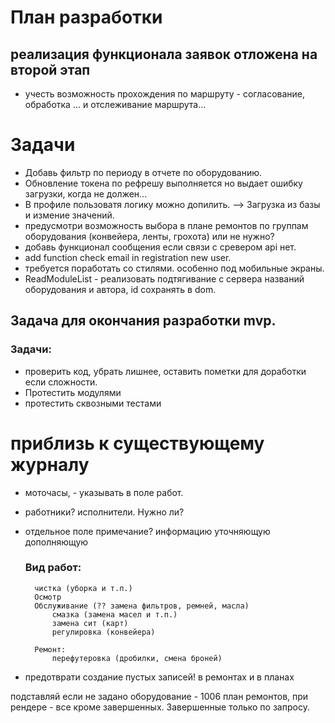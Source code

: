 
# План разработки

## реализация функционала заявок отложена на второй этап
* учесть возможность прохождения по маршруту - согласование, обработка ... и отслеживание маршрута...


# Задачи
* Добавь фильтр по периоду в отчете по оборудованию.
* Обновление токена по рефрешу выполняется но выдает ошибку загрузки, когда не должен...
* В профиле пользоватя логику можно допилить. --> Загрузка из базы и измение значений.
* предусмотри возможность выбора в плане ремонтов по группам оборудования (конвейера, ленты, грохота) или не нужно?
* добавь функционал сообщения если связи с сревером api нет.
* add function check email in registration new user.
* требуется поработать со стилями. особенно под мобильные экраны.
* ReadModuleList - реализовать подтягивание с сервера названий оборудования и автора, id сохранять в dom.







## Задача для окончания разработки mvp.
### Задачи:
* проверить код, убрать лишнее, оставить пометки для доработки если сложности.
* Протестить модулями
* протестить сквозными тестами



# приблизь к существующему журналу
* моточасы, - указывать в поле работ.
* работники? исполнители. Нужно ли?
* отдельное поле примечание? информацию уточняющую дополняющую 


    ### Вид работ:
        чистка (уборка и т.п.)
        Осмотр
        Обслуживание (?? замена фильтров, ремней, масла)
            смазка (замена масел и т.п.)
            замена сит (карт)
            регулировка (конвейера)

        Ремонт:
            перефутеровка (дробилки, смена броней)











* предотврати создание пустых записей! в ремонтах и в планах


подставляй если не задано оборудование - 1006
план ремонтов, при  рендере - все кроме завершенных. Завершенные только по запросу.
